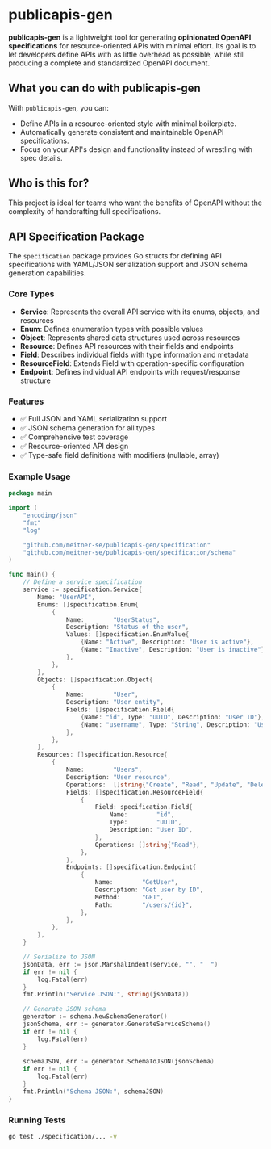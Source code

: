 # publicapis-gen

**publicapis-gen** is a lightweight tool for generating **opinionated OpenAPI specifications** for resource-oriented APIs with minimal effort. Its goal is to let developers define APIs with as little overhead as possible, while still producing a complete and standardized OpenAPI document.

## What you can do with publicapis-gen

With `publicapis-gen`, you can:

* Define APIs in a resource-oriented style with minimal boilerplate.
* Automatically generate consistent and maintainable OpenAPI specifications.
* Focus on your API's design and functionality instead of wrestling with spec details.

## Who is this for?

This project is ideal for teams who want the benefits of OpenAPI without the complexity of handcrafting full specifications.

## API Specification Package

The `specification` package provides Go structs for defining API specifications with YAML/JSON serialization support and JSON schema generation capabilities.

### Core Types

* **Service**: Represents the overall API service with its enums, objects, and resources
* **Enum**: Defines enumeration types with possible values
* **Object**: Represents shared data structures used across resources
* **Resource**: Defines API resources with their fields and endpoints
* **Field**: Describes individual fields with type information and metadata
* **ResourceField**: Extends Field with operation-specific configuration
* **Endpoint**: Defines individual API endpoints with request/response structure

### Features

* ✅ Full JSON and YAML serialization support
* ✅ JSON schema generation for all types
* ✅ Comprehensive test coverage
* ✅ Resource-oriented API design
* ✅ Type-safe field definitions with modifiers (nullable, array)

### Example Usage

```go
package main

import (
    "encoding/json"
    "fmt"
    "log"

    "github.com/meitner-se/publicapis-gen/specification"
    "github.com/meitner-se/publicapis-gen/specification/schema"
)

func main() {
    // Define a service specification
    service := specification.Service{
        Name: "UserAPI",
        Enums: []specification.Enum{
            {
                Name:        "UserStatus",
                Description: "Status of the user",
                Values: []specification.EnumValue{
                    {Name: "Active", Description: "User is active"},
                    {Name: "Inactive", Description: "User is inactive"},
                },
            },
        },
        Objects: []specification.Object{
            {
                Name:        "User",
                Description: "User entity",
                Fields: []specification.Field{
                    {Name: "id", Type: "UUID", Description: "User ID"},
                    {Name: "username", Type: "String", Description: "Username"},
                },
            },
        },
        Resources: []specification.Resource{
            {
                Name:        "Users",
                Description: "User resource",
                Operations:  []string{"Create", "Read", "Update", "Delete"},
                Fields: []specification.ResourceField{
                    {
                        Field: specification.Field{
                            Name:        "id",
                            Type:        "UUID",
                            Description: "User ID",
                        },
                        Operations: []string{"Read"},
                    },
                },
                Endpoints: []specification.Endpoint{
                    {
                        Name:        "GetUser",
                        Description: "Get user by ID",
                        Method:      "GET",
                        Path:        "/users/{id}",
                    },
                },
            },
        },
    }

    // Serialize to JSON
    jsonData, err := json.MarshalIndent(service, "", "  ")
    if err != nil {
        log.Fatal(err)
    }
    fmt.Println("Service JSON:", string(jsonData))

    // Generate JSON schema
    generator := schema.NewSchemaGenerator()
    jsonSchema, err := generator.GenerateServiceSchema()
    if err != nil {
        log.Fatal(err)
    }
    
    schemaJSON, err := generator.SchemaToJSON(jsonSchema)
    if err != nil {
        log.Fatal(err)
    }
    fmt.Println("Schema JSON:", schemaJSON)
}
```

### Running Tests

```bash
go test ./specification/... -v
```